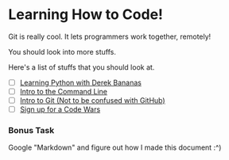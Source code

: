 # Learning How to Code!

Git is really cool. It lets programmers work together, remotely! 

You should look into more stuffs. 

Here's a list of stuffs that you should look at.

 - [ ] [Learning Python with Derek Bananas](https://www.youtube.com/watch?v=N4mEzFDjqtA)
 - [ ] [Intro to the Command Line](https://www.youtube.com/watch?v=F1kAm_2d0yo)
 - [ ] [Intro to Git (Not to be confused with GitHub)](https://www.youtube.com/watch?v=Y9XZQO1n_7c)
 - [ ] [Sign up for a Code Wars](https://www.codewars.com/)

### Bonus Task

Google "Markdown" and figure out how I made this document :^)
